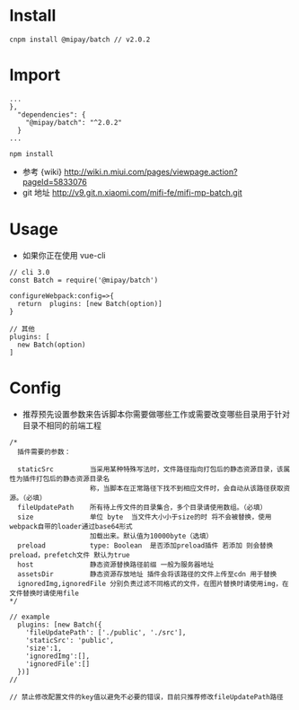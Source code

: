 # Install

```
cnpm install @mipay/batch // v2.0.2
```

# Import

```
...
},
  "dependencies": {
    "@mipay/batch": "^2.0.2"
  }
...

npm install
```

- 参考 {wiki} http://wiki.n.miui.com/pages/viewpage.action?pageId=5833076
- git 地址 http://v9.git.n.xiaomi.com/mifi-fe/mifi-mp-batch.git

# Usage

- 如果你正在使用 vue-cli

```
// cli 3.0
const Batch = require('@mipay/batch')

configureWebpack:config=>{
  return  plugins: [new Batch(option)]
}

// 其他
plugins: [
  new Batch(option)
]
```

# Config

- 推荐预先设置参数来告诉脚本你需要做哪些工作或需要改变哪些目录用于针对目录不相同的前端工程

```
/*
  插件需要的参数：

  staticSrc         当采用某种特殊写法时，文件路径指向打包后的静态资源目录，该属性为插件打包后的静态资源目录名
                    称，当脚本在正常路径下找不到相应文件时，会自动从该路径获取资源。（必填）
  fileUpdatePath    所有待上传文件的目录集合，多个目录请使用数组。（必填）
  size              单位 byte  当文件大小小于size的时 将不会被替换，使用webpack自带的loader通过base64形式
                    加载出来。默认值为10000byte（选填）
  preload           type: Boolean  是否添加preload插件 若添加 则会替换preload，prefetch文件 默认为true
  host              静态资源替换路径前缀 一般为服务器地址
  assetsDir         静态资源存放地址 插件会将该路径的文件上传至cdn 用于替换
  ignoredImg,ignoredFile 分别负责过滤不同格式的文件，在图片替换时请使用img，在文件替换时请使用file
*/

// example
  plugins: [new Batch({
    'fileUpdatePath': ['./public', './src'],
    'staticSrc': 'public',
    'size':1,
    'ignoredImg':[],
    'ignoredFile':[]
  })]
//
```

```
// 禁止修改配置文件的key值以避免不必要的错误，目前只推荐修改fileUpdatePath路径
```
